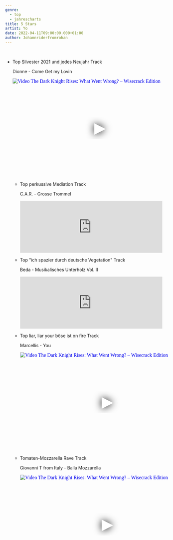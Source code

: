 ```yaml
---
genre:
  - top
  - jahrescharts
title: 5 Stars
artist: Yo
date: 2022-04-11T09:00:00.000+01:00
author: Johannriderfromrohan
---
```

<br>

<ul class="video-list">
<li class="video-list">
<p class="list-title">Top Silvester 2021 und jedes Neujahr Track</p>
<p class="list-subtitle">Dionne - Come Get my Lovin</p>
<div class="video-container ">
<iframe
    width="560"
    height="315"
    src="https://www.youtube.com/embed/gOhSvUan_XU"
    srcdoc="<style>*{padding:0;margin:0;overflow:hidden}html,body{height:100%}img,span{position:absolute;width:100%;top:0;bottom:0;margin:auto}span{height:1.5em;text-align:center;font:48px/1.5 sans-serif;color:white;text-shadow:0 0 0.5em black}</style><a href=https://www.youtube.com/embed/gOhSvUan_XU?autoplay=1><img src=https://img.youtube.com/vi/gOhSvUan_XU/hqdefault.jpg alt='Video The Dark Knight Rises: What Went Wrong? – Wisecrack Edition'><span>▶</span></a>"
    frameborder="0"
    allow="accelerometer; autoplay; encrypted-media; gyroscope; picture-in-picture"
    allowfullscreen
></iframe>
</div>
</li>

<ul class="video-list">
<li class="video-list">
<p class="list-title">Top perkussive Mediation Track</p>
<p class="list-subtitle">C.A.R. - Grosse Trommel</p>
<div class="video-container ">
<iframe width="100%" height="166" scrolling="no" frameborder="no" allow="autoplay" src="https://w.soundcloud.com/player/?url=https%3A//api.soundcloud.com/tracks/1150135114&color=%231e2526&auto_play=false&hide_related=false&show_comments=true&show_user=true&show_reposts=false&show_teaser=true"></iframe>
</div>
</li>

<li class="video-list">
<p class="list-title">Top "ich spazier durch deutsche Vegetation" Track</p>
<p class="list-subtitle">Beda - Musikalisches Unterholz Vol. II</p>
<div class="video-container ">
<iframe width="100%" height="166" scrolling="no" frameborder="no" allow="autoplay" src="https://w.soundcloud.com/player/?url=https%3A//api.soundcloud.com/tracks/448264626&color=%231e2526&auto_play=false&hide_related=false&show_comments=true&show_user=true&show_reposts=false&show_teaser=true"></iframe>
</div>
</li>

<li class="video-list">
<p class="list-title">Top liar, liar your böse ist on fire Track</p>
<p class="list-subtitle">Marcellis - You</p>
<div class="video-container ">
<iframe 
    width="560"
    height="315"
    src="https://www.youtube.com/embed/8MpjDZMcA6Q"
    srcdoc="<style>*{padding:0;margin:0;overflow:hidden}html,body{height:100%}img,span{position:absolute;width:100%;top:0;bottom:0;margin:auto}span{height:1.5em;text-align:center;font:48px/1.5 sans-serif;color:white;text-shadow:0 0 0.5em black}</style><a href=https://www.youtube.com/embed/8MpjDZMcA6Q?autoplay=1><img src=https://img.youtube.com/vi/8MpjDZMcA6Q/hqdefault.jpg alt='Video The Dark Knight Rises: What Went Wrong? – Wisecrack Edition'><span>▶</span></a>"
    frameborder="0" 
    allow="accelerometer; autoplay; encrypted-media; gyroscope; picture-in-picture"
    allowfullscreen
></iframe>
</div>
</li>

<li class="video-list">
<p class="list-title">Tomaten-Mozzarella Rave Track</p>
<p class="list-subtitle">Giovanni T from Italy - Balla Mozzarella</p>
<div class="video-container ">
<iframe 
    width="560"
    height="315"
    src="https://www.youtube.com/embed/X6DwxOorfmA"
    srcdoc="<style>*{padding:0;margin:0;overflow:hidden}html,body{height:100%}img,span{position:absolute;width:100%;top:0;bottom:0;margin:auto}span{height:1.5em;text-align:center;font:48px/1.5 sans-serif;color:white;text-shadow:0 0 0.5em black}</style><a href=https://www.youtube.com/embed/X6DwxOorfmA?autoplay=1><img src=https://img.youtube.com/vi/X6DwxOorfmA/hqdefault.jpg alt='Video The Dark Knight Rises: What Went Wrong? – Wisecrack Edition'><span>▶</span></a>"
    frameborder="0"
    allow="accelerometer; autoplay; encrypted-media; gyroscope; picture-in-picture"
    allowfullscreen
></iframe>
</div>
</li>


</ul>
<br>